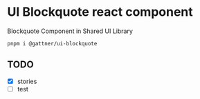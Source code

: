 # UI Blockquote react component

Blockquote Component in Shared UI Library

```shell
pnpm i @gattner/ui-blockquote
```

## TODO

- [X] stories
- [ ] test

